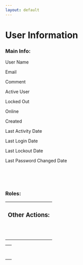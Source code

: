 ```yaml
---
layout: default
---
```

# User Information

### Main Info:

User Name

Email

Comment

Active User

Locked Out

Online

Created

Last Activity Date

Last Login Date

Last Lockout Date

Last Password Changed Date

  

 

### Roles:

<table>
<colgroup>
<col style="width: 100%" />
</colgroup>
<tbody>
<tr class="odd">
<td><h3 id="other-actions">Other Actions:</h3></td>
</tr>
<tr class="even">
<td><br />
</td>
</tr>
<tr class="odd">
<td></td>
</tr>
<tr class="even">
<td></td>
</tr>
<tr class="odd">
<td></td>
</tr>
</tbody>
</table>

<table>
<colgroup>
<col style="width: 100%" />
</colgroup>
<tbody>
<tr class="odd">
<td><div class="page-anchor-wrapper">
<span id="PasswordReset" class="page-anchor"></span>
</div></td>
</tr>
<tr class="even">
<td></td>
</tr>
<tr class="odd">
<td> </td>
</tr>
<tr class="even">
<td></td>
</tr>
</tbody>
</table>
